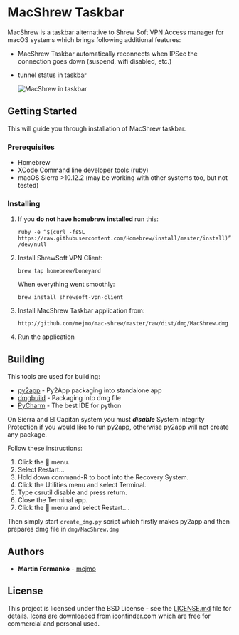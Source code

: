 # MacShrew Taskbar

MacShrew is a taskbar alternative to Shrew Soft VPN Access manager for macOS systems
which brings following additional features:
- MacShrew Taskbar automatically reconnects when IPSec the connection goes down (suspend, wifi disabled,
 etc.)
- tunnel status in taskbar

    ![MacShrew in taskbar](http://178.79.191.30/github_linking/MacShrew1.jpg "MacShrew Taskbar")

## Getting Started

This will guide you through installation of MacShrew taskbar.

### Prerequisites

- Homebrew
- XCode Command line developer tools (ruby)
- macOS Sierra >10.12.2 (may be working with other systems too, but not tested)

### Installing

1. If you **do not have homebrew installed** run this:

    ```
    ruby -e “$(curl -fsSL https://raw.githubusercontent.com/Homebrew/install/master/install)” /dev/null
    ```

2. Install ShrewSoft VPN Client:

    ```
    brew tap homebrew/boneyard
    ```
    When everything went smoothly:
    ```
    brew install shrewsoft-vpn-client
    ```

3. Install MacShrew Taskbar application from:
    ```
    http://github.com/mejmo/mac-shrew/master/raw/dist/dmg/MacShrew.dmg
    ```

4. Run the application

## Building

This tools are used for building:

* [py2app](https://pythonhosted.org/py2app/) - Py2App packaging into standalone app
* [dmgbuild](https://bitbucket.org/al45tair/dmgbuild/) - Packaging into dmg file
* [PyCharm](https://www.jetbrains.com/pycharm/) - The best IDE for python

On Sierra and El Capitan system you must _**disable**_ System Integrity Protection if you would like to run py2app,
otherwise py2app will not create any package.

Follow these instructions:

1. Click the  menu.
2. Select Restart...
3. Hold down command-R to boot into the Recovery System.
4. Click the Utilities menu and select Terminal.
5. Type csrutil disable and press return.
6. Close the Terminal app.
7. Click the  menu and select Restart....


Then simply start `create_dmg.py` script which firstly makes py2app and then prepares dmg file
in `dmg/MacShrew.dmg`

## Authors

* **Martin Formanko** - [mejmo](https://github.com/mejmo)

## License

This project is licensed under the BSD License - see the [LICENSE.md](LICENSE.md) file for details.
Icons are downloaded from iconfinder.com which are free for commercial and personal used.


